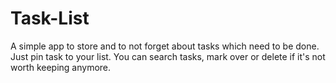 # Task-List

A simple app to store and to not forget about tasks which need to be done. Just pin task to your list. You can search tasks, mark over or delete if it's not worth keeping anymore.
